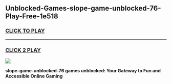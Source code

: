 
## Unblocked-Games-slope-game-unblocked-76-Play-Free-1e518
<h3>
<a href="https://premium76.site?title=slope-game-unblocked-76&ref=18A1">CLICK TO PLAY</a></h3>
<hr>

<h3>
<a href="https://premium76.site?title=slope-game-unblocked-76&ref=18A1">CLICK 2 PLAY</a>
  
</h3>

<a href="https://premium76.site?title=slope-game-unblocked-76&ref=18A1"><img src="https://clearcache.store/games.png"></a>


**slope-game-unblocked-76 games unblocked: Your Gateway to Fun and Accessible Online Gaming**
